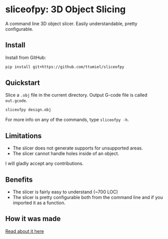 # sliceofpy: 3D Object Slicing

A command line 3D object slicer. Easily understandable, pretty configurable.

## Install

Install from GitHub:

```bash
pip install git+https://github.com/ttumiel/sliceofpy
```

## Quickstart

Slice a `.obj` file in the current directory. Output G-code file is called `out.gcode`.

```sh
sliceofpy design.obj
```

For more info on any of the commands, type `sliceofpy -h`.

## Limitations

- The slicer does not generate supports for unsupported areas.
- The slicer cannot handle holes inside of an object.

I will gladly accept any contributions.

## Benefits

- The slicer is fairly easy to understand (~700 LOC)
- The slicer is pretty configurable both from the command line and if you imported it as a function.

## How it was made

[Read about it here](https://ttumiel.github.io/blog/slicer/)
